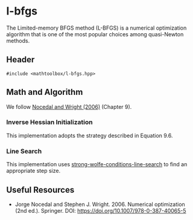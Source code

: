 # l-bfgs

The Limited-memory BFGS method (L-BFGS) is a numerical optimization algorithm that is one of the most popular choices among quasi-Newton methods.

## Header

```
#include <mathtoolbox/l-bfgs.hpp>
```

## Math and Algorithm

We follow [Nocedal and Wright (2006)](https://doi.org/10.1007/978-0-387-40065-5) (Chapter 9).

### Inverse Hessian Initialization

This implementation adopts the strategy described in Equation 9.6.

### Line Search

This implementation uses [strong-wolfe-conditions-line-search](../strong-wolfe-conditions-line-search) to find an appropriate step size.

## Useful Resources

- Jorge Nocedal and Stephen J. Wright. 2006. Numerical optimization (2nd ed.). Springer. DOI: <https://doi.org/10.1007/978-0-387-40065-5>
